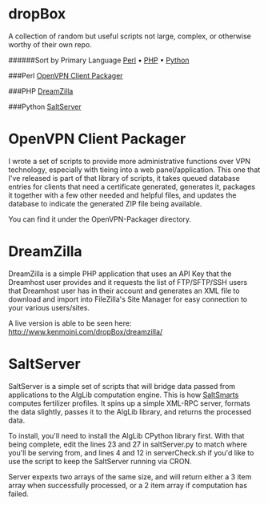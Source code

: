 dropBox
=======

A collection of random but useful scripts not large, complex, or otherwise worthy of their own repo.

######Sort by Primary Language
[Perl](#perl) &bull; [PHP](#php) &bull; [Python](#python)

###Perl
[OpenVPN Client Packager](#openvpn-client-Packager)

###PHP
[DreamZilla](#dreamzilla)

###Python
[SaltServer](#saltServer)

OpenVPN Client Packager
========
I wrote a set of scripts to provide more administrative functions over VPN technology, especially with tieing into a web panel/application.  This one that I've released is part of that library of scripts, it takes queued database entries for clients that need a certificate generated, generates it, packages it together with a few other needed and helpful files, and updates the database to indicate the generated ZIP file being available.

You can find it under the OpenVPN-Packager directory.

DreamZilla
========
DreamZilla is a simple PHP application that uses an API Key that the Dreamhost user provides and it requests the list of FTP/SFTP/SSH users that Dreamhost user has in their account and generates an XML file to download and import into FileZilla's Site Manager for easy connection to your various users/sites.

A live version is able to be seen here: http://www.kenmoini.com/dropBox/dreamzilla/

SaltServer
========
SaltServer is a simple set of scripts that will bridge data passed from applications to the AlgLib computation engine.  This is how [SaltSmarts](http://www.saltsmarts.com) computes fertilizer profiles.  It spins up a simple XML-RPC server, formats the data slightly, passes it to the AlgLib library, and returns the processed data.

To install, you'll need to install the AlgLib CPython library first.  With that being complete, edit the lines 23 and 27 in saltServer.py to match where you'll be serving from, and lines 4 and 12 in serverCheck.sh if you'd like to use the script to keep the SaltServer running via CRON.

Server expexts two arrays of the same size, and will return either a 3 item array when successfully processed, or a 2 item array if computation has failed.
